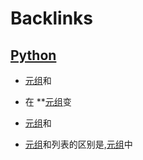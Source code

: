 
# Backlinks
## [Python](<Python.md>)
- [元组](<元组.md>)和

- 在 **[元组](<元组.md>)变

- [元组](<元组.md>)和

- [元组](<元组.md>)和列表的区别是,[元组](<元组.md>)中

